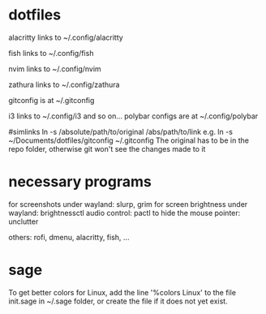 # dotfiles
alacritty links to ~/.config/alacritty

fish links to ~/.config/fish

nvim links to ~/.config/nvim

zathura links to ~/.config/zathura

gitconfig is at ~/.gitconfig

i3 links to ~/.config/i3
and so on...
polybar configs are at ~/.config/polybar

#simlinks
ln -s /absolute/path/to/original /abs/path/to/link
e.g. ln -s ~/Documents/dotfiles/gitconfig ~/.gitconfig 
The original has to be in the repo folder, otherwise git won't see the changes made to it


# necessary programs

  for screenshots under wayland: slurp, grim
  for screen brightness under wayland: brightnessctl
  audio control: pactl
  to hide the mouse pointer: unclutter

  others: rofi, dmenu, alacritty, fish, ...

# sage
To get better colors for Linux, add the line '%colors Linux' to the file init.sage in ~/.sage folder, or create the file if it does not yet exist. 
